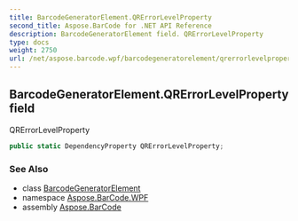 ```yaml
---
title: BarcodeGeneratorElement.QRErrorLevelProperty
second_title: Aspose.BarCode for .NET API Reference
description: BarcodeGeneratorElement field. QRErrorLevelProperty
type: docs
weight: 2750
url: /net/aspose.barcode.wpf/barcodegeneratorelement/qrerrorlevelproperty/
---
```

## BarcodeGeneratorElement.QRErrorLevelProperty field

QRErrorLevelProperty

```csharp
public static DependencyProperty QRErrorLevelProperty;
```

### See Also

* class [BarcodeGeneratorElement](../)
* namespace [Aspose.BarCode.WPF](../../barcodegeneratorelement/)
* assembly [Aspose.BarCode](../../../)


